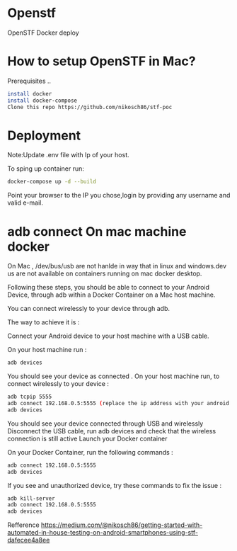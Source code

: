 # Openstf
OpenSTF Docker deploy

# How to setup OpenSTF in Mac? 

Prerequisites ..

 ```bash
install docker
install docker-compose
Clone this repo https://github.com/nikosch86/stf-poc 
 ```
# Deployment

Note:Update .env file with Ip of your host.

To sping up container run: 

 ```bash
docker-compose up -d --build
 ```
Point your browser to the IP you chose,login by providing any username and valid e-mail.

# adb connect On mac machine docker

On Mac , /dev/bus/usb are not hanlde in way that in linux and windows.dev us  are not available on containers running on mac docker desktop.

Following these steps, you should be able to connect to your Android Device, through adb within a Docker Container on a Mac host machine.

You can connect wirelessly to your device through adb.

The way to achieve it is :

Connect your Android device to your host machine with a USB cable.

On your host machine run :
 ```bash
 adb devices
 ```
You should see your device as connected . On your host machine run, to connect wirelessly to your device :
 ```bash
adb tcpip 5555
adb connect 192.168.0.5:5555 (replace the ip address with your android devices)
adb devices
```
You should see your device connected through USB and wirelessly
Disconnect the USB cable, run adb devices and check that the wireless connection is still active
Launch your Docker container

On your Docker Container, run the following commands :
 ```bash
adb connect 192.168.0.5:5555
adb devices
```

If you see and unauthorized device, try these commands to fix the issue :
 ```bash
adb kill-server
adb connect 192.168.0.5:5555
adb devices
```
Refference 
https://medium.com/@nikosch86/getting-started-with-automated-in-house-testing-on-android-smartphones-using-stf-dafecee4a8ee

